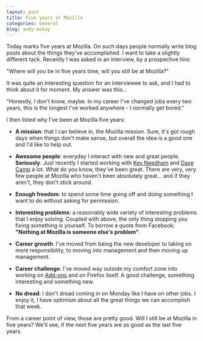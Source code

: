 ```yaml
---
layout: post
title: Five years at Mozilla
categories: General
blog: andy-mckay
---
```


Today marks five years at Mozilla. On such days people normally write blog posts about the things they've accomplished. I want to take a slightly different tack. Recently I was asked in an interview, by a prospective hire:

"Where will you be in five years time, will you still be at Mozilla?"

It was quite an interesting question for an interviewee to ask, and I had to think about it for moment. My answer was this...

"Honestly, I don't know, maybe. In my career I've changed jobs every two years, this is the longest I've worked anywhere - I normally get bored."

I then listed why I've been at Mozilla five years:

* **A mission**: that I can believe in, the Mozilla mission. Sure, it's got rough days when things don't make sense, but overall the idea is a good one and I'd like to help out.

* **Awesome people**: everyday I interact with new and great people. **Seriously**. Just recently I started working with <a href="https://twitter.com/mozkev">Kev Needham</a> and <a href="https://twitter.com/campd">Dave Camp</a> a lot. What do you know, they've been great. There are very, very few people at Mozilla who haven't been absolutely great... and if they aren't, they don't stick around.

* **Enough freedom**: to spend some time going off and doing something I want to do without asking for permission.

* **Interesting problems**: a reasonably wide variety of interesting problems that I enjoy solving. Coupled with above, the only thing stopping you fixing something is yourself. To borrow a quote from Facebook: **"Nothing at Mozilla is someone else's problem"**.

* **Career growth**: I've moved from being the new developer to taking on more responsibility, to moving into management and then moving up management.

* **Career challenge**: I've moved way outside my comfort zone into working on <a href="https://addons.mozilla.org">Add-ons</a> and on Firefox itself. A good challenge, something interesting and something new.

* **No dread**: I don't dread coming in on Monday like I have on other jobs. I enjoy it, I have optimism about all the great things we can accomplish that week.

</blockquote>

From a career point of view, those are pretty good. Will I still be at Mozilla in five years? We'll see, if the next five years are as good as the last five years.
